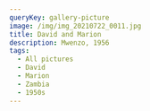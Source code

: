 ```yaml
---
queryKey: gallery-picture
image: /img/img_20210722_0011.jpg
title: David and Marion
description: Mwenzo, 1956
tags:
  - All pictures
  - David
  - Marion
  - Zambia
  - 1950s
---
```

